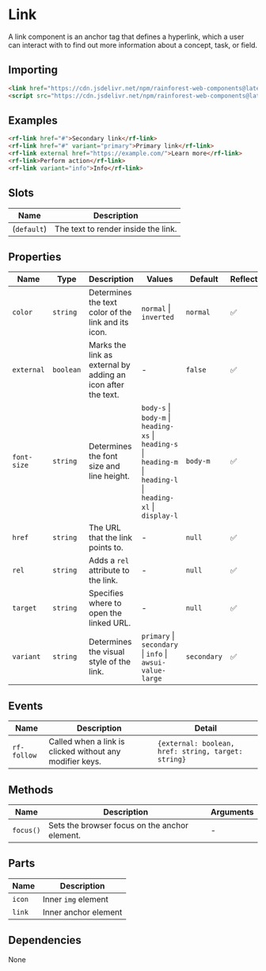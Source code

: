 # Link

A link component is an anchor tag that defines a hyperlink, which a user can interact with to find out more information about a concept, task, or field.

## Importing

``` html
<link href="https://cdn.jsdelivr.net/npm/rainforest-web-components@latest/rainforest.css" rel="stylesheet">
<script src="https://cdn.jsdelivr.net/npm/rainforest-web-components@latest/components/link.js" type="module"></script>
```

## Examples

``` html
<rf-link href="#">Secondary link</rf-link>
<rf-link href="#" variant="primary">Primary link</rf-link>
<rf-link external href="https://example.com/">Learn more</rf-link>
<rf-link>Perform action</rf-link>
<rf-link variant="info">Info</rf-link>    
```

## Slots

| Name | Description |
| --- | --- |
| (`default`) | The text to render inside the link. |

## Properties

| Name | Type | Description | Values | Default | Reflects |
| --- | --- | --- | --- | --- | --- |
| `color` | `string` | Determines the text color of the link and its icon. | `normal` \| `inverted` | `normal` | ✅ |
| `external` | `boolean` | Marks the link as external by adding an icon after the text. | - | `false` | ✅ |
| `font-size` | `string` | Determines the font size and line height. | `body-s` \| `body-m` \| `heading-xs` \| `heading-s` \| `heading-m` \| `heading-l` \| `heading-xl` \| `display-l` | `body-m` | ✅ |
| `href` | `string` | The URL that the link points to. | - | `null` | ✅ |
| `rel` | `string` | Adds a `rel` attribute to the link. | - | `null` | ✅ |
| `target` | `string` | Specifies where to open the linked URL. | - | `null` | ✅ |
| `variant` | `string` | Determines the visual style of the link. | `primary` \| `secondary` \| `info` \| `awsui-value-large` | `secondary` | ✅ |

## Events

| Name | Description | Detail |
| --- | --- | --- |
| `rf-follow` | Called when a link is clicked without any modifier keys. | `{external: boolean, href: string, target: string}` |

## Methods

| Name | Description | Arguments |
| --- | --- | --- |
| `focus()` | Sets the browser focus on the anchor element. | - |

## Parts

| Name | Description |
| --- | --- |
| `icon` | Inner `img` element |
| `link` | Inner anchor element |

## Dependencies

None
